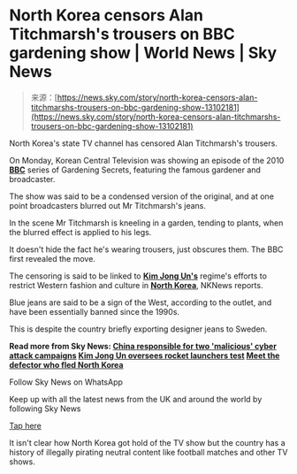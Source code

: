 <!--yml
category: 未分类
date: 2024-05-29 12:41:26
-->

# North Korea censors Alan Titchmarsh's trousers on BBC gardening show | World News | Sky News

> 来源：[https://news.sky.com/story/north-korea-censors-alan-titchmarshs-trousers-on-bbc-gardening-show-13102181](https://news.sky.com/story/north-korea-censors-alan-titchmarshs-trousers-on-bbc-gardening-show-13102181)

North Korea's state TV channel has censored Alan Titchmarsh's trousers.

On Monday, Korean Central Television was showing an episode of the 2010 [**BBC**](https://news.sky.com/topic/bbc-6800) series of Gardening Secrets, featuring the famous gardener and broadcaster.

The show was said to be a condensed version of the original, and at one point broadcasters blurred out Mr Titchmarsh's jeans.

In the scene Mr Titchmarsh is kneeling in a garden, tending to plants, when the blurred effect is applied to his legs.

It doesn't hide the fact he's wearing trousers, just obscures them. The BBC first revealed the move.

The censoring is said to be linked to [**Kim Jong Un's**](https://news.sky.com/topic/north-korea-5907) regime's efforts to restrict Western fashion and culture in [**North Korea**](https://news.sky.com/topic/north-korea-5907), NKNews reports.

Blue jeans are said to be a sign of the West, according to the outlet, and have been essentially banned since the 1990s.

This is despite the country briefly exporting designer jeans to Sweden.

**Read more from Sky News:
[China responsible for two 'malicious' cyber attack campaigns](https://news.sky.com/story/china-responsible-for-two-cyber-attack-campaigns-in-uk-says-dowden-13101680)
[Kim Jong Un oversees rocket launchers test](https://news.sky.com/video/north-korea-kim-jong-un-oversees-super-large-rocket-launchers-13098707)
[Meet the defector who fled North Korea](https://news.sky.com/video/human-rights-group-criticise-deportation-of-north-koreans-to-china-13060131)**

Follow Sky News on WhatsApp

Keep up with all the latest news from the UK and around the world by following Sky News

[Tap here](https://whatsapp.com/channel/0029Va868Fv8vd1UsF99tP1u)[](/download-app)

It isn't clear how North Korea got hold of the TV show but the country has a history of illegally pirating neutral content like football matches and other TV shows.